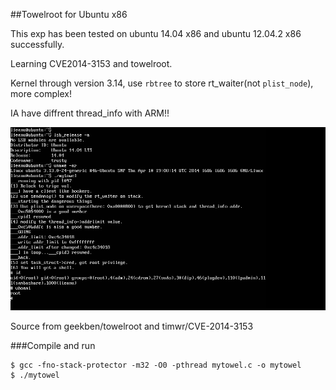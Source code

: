 ##Towelroot for Ubuntu x86

This exp has been tested on ubuntu 14.04 x86 and ubuntu 12.04.2 x86 successfully.

Learning CVE2014-3153 and towelroot.

Kernel through version 3.14, use `rbtree` to store rt_waiter(not `plist_node`), more complex! 

IA have diffrent thread_info with ARM!!

![](./final.png)

Source from geekben/towelroot and timwr/CVE-2014-3153

###Compile and run

```
$ gcc -fno-stack-protector -m32 -O0 -pthread mytowel.c -o mytowel
$ ./mytowel
```
